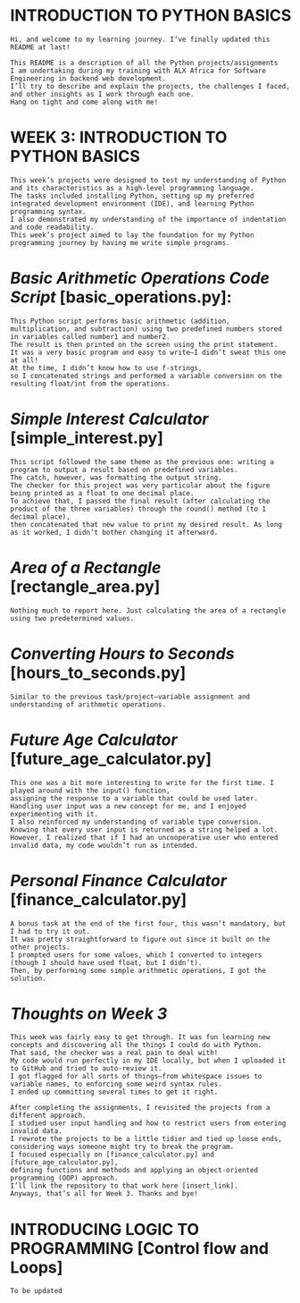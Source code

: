 # INTRODUCTION TO PYTHON BASICS
    Hi, and welcome to my learning journey. I’ve finally updated this README at last!

    This README is a description of all the Python projects/assignments
    I am undertaking during my training with ALX Africa for Software Engineering in backend web development. 
    I’ll try to describe and explain the projects, the challenges I faced, and other insights as I work through each one. 
    Hang on tight and come along with me!

# WEEK 3: INTRODUCTION TO PYTHON BASICS
    This week’s projects were designed to test my understanding of Python and its characteristics as a high-level programming language. 
    The tasks included installing Python, setting up my preferred integrated development environment (IDE), and learning Python programming syntax. 
    I also demonstrated my understanding of the importance of indentation and code readability. 
    This week’s project aimed to lay the foundation for my Python programming journey by having me write simple programs.

# _Basic Arithmetic Operations Code Script_ [basic_operations.py]:
    This Python script performs basic arithmetic (addition, multiplication, and subtraction) using two predefined numbers stored
    in variables called number1 and number2. 
    The result is then printed on the screen using the print statement.
    It was a very basic program and easy to write—I didn’t sweat this one at all! 
    At the time, I didn’t know how to use f-strings, 
    so I concatenated strings and performed a variable conversion on the resulting float/int from the operations.

# _Simple Interest Calculator_ [simple_interest.py]
    This script followed the same theme as the previous one: writing a program to output a result based on predefined variables. 
    The catch, however, was formatting the output string. 
    The checker for this project was very particular about the figure being printed as a float to one decimal place. 
    To achieve that, I passed the final result (after calculating the product of the three variables) through the round() method (to 1 decimal place), 
    then concatenated that new value to print my desired result. As long as it worked, I didn’t bother changing it afterward.

# _Area of a Rectangle_ [rectangle_area.py]
    Nothing much to report here. Just calculating the area of a rectangle using two predetermined values.

# _Converting Hours to Seconds_ [hours_to_seconds.py]
    Similar to the previous task/project—variable assignment and understanding of arithmetic operations.

# _Future Age Calculator_ [future_age_calculator.py]
    This one was a bit more interesting to write for the first time. I played around with the input() function, 
    assigning the response to a variable that could be used later. 
    Handling user input was a new concept for me, and I enjoyed experimenting with it. 
    I also reinforced my understanding of variable type conversion. 
    Knowing that every user input is returned as a string helped a lot.
    However, I realized that if I had an uncooperative user who entered invalid data, my code wouldn’t run as intended.

# _Personal Finance Calculator_ [finance_calculator.py]
    A bonus task at the end of the first four, this wasn’t mandatory, but I had to try it out. 
    It was pretty straightforward to figure out since it built on the other projects. 
    I prompted users for some values, which I converted to integers (though I should have used float, but I didn’t).
    Then, by performing some simple arithmetic operations, I got the solution.

# _Thoughts on Week 3_
    This week was fairly easy to get through. It was fun learning new concepts and discovering all the things I could do with Python. 
    That said, the checker was a real pain to deal with! 
    My code would run perfectly in my IDE locally, but when I uploaded it to GitHub and tried to auto-review it. 
    I got flagged for all sorts of things—from whitespace issues to variable names, to enforcing some weird syntax rules. 
    I ended up committing several times to get it right.

    After completing the assignments, I revisited the projects from a different approach. 
    I studied user input handling and how to restrict users from entering invalid data. 
    I rewrote the projects to be a little tidier and tied up loose ends, 
    considering ways someone might try to break the program.
    I focused especially on [finance_calculator.py] and [future_age_calculator.py],
    defining functions and methods and applying an object-oriented programming (OOP) approach. 
    I’ll link the repository to that work here [insert_link]. 
    Anyways, that’s all for Week 3. Thanks and bye!


# INTRODUCING LOGIC TO PROGRAMMING [Control flow and Loops]
    To be updated